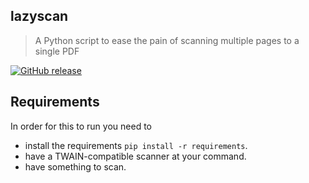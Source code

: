 ## lazyscan
> A Python script to ease the pain of scanning multiple pages to a single PDF

[![GitHub release](https://img.shields.io/github/release/BastiTee/lazyscan.svg?maxAge=2592000)](https://github.com/BastiTee/lazyscan/releases/tag/1.0.0)
## Requirements 

In order for this to run you need to 

* install the requirements `pip install -r requirements`.
* have a TWAIN-compatible scanner at your command. 
* have something to scan.

